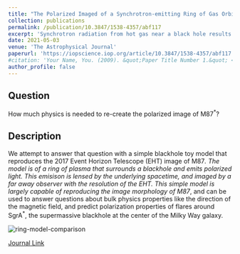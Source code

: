 ```yaml
---
title: "The Polarized Imaged of a Synchrotron-emitting Ring of Gas Orbiting a Blackhole"
collection: publications
permalink: /publication/10.3847/1538-4357/abf117
excerpt: 'Synchrotron radiation from hot gas near a black hole results in a polarized image. The image polarization is determined by effects including the orientation of the magnetic field in the emitting...'
date: 2021-05-03
venue: 'The Astrophysical Journal'
paperurl: 'https://iopscience.iop.org/article/10.3847/1538-4357/abf117'
#citation: 'Your Name, You. (2009). &quot;Paper Title Number 1.&quot; <i>Journal 1</i>. 1(1).'
author_profile: false
---
```

## Question
How much physics is needed to re-create the polarized image of M87<sup>*</sup>? 

## Description
We attempt to answer that question with a simple blackhole toy model that reproduces the 2017 Event Horizon Telescope (EHT) image of M87<sup>*</sup>. The model is of a ring of plasma that surrounds a blackhole and emits polarized light. This emisison is lensed by the underlying spacetime, and imaged by a far away observer with the resolution of the EHT. This simple model is largely capable of reproducing the image morphology of M87<sup>*</sup>, and can be used to answer questions about bulk physics properties like the direction of the magnetic field, and predict polarization properties of flares around SgrA<sup>*</sup>, the supermassive blackhole at the center of the Milky Way galaxy.


![ring-model-comparison](/images/PolarizedRing/ringComp.png)

[Journal Link](https://iopscience.iop.org/article/10.3847/1538-4357/abf117)

